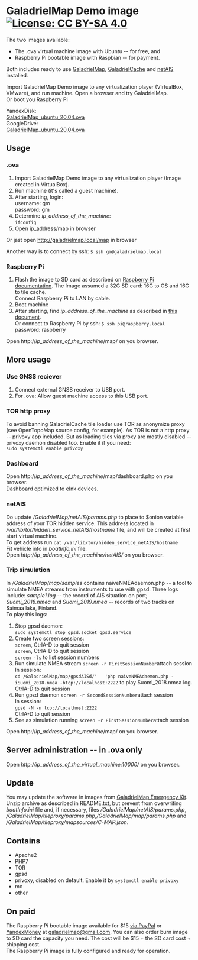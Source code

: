 # GaladrielMap Demo image [![License: CC BY-SA 4.0](https://img.shields.io/badge/License-CC%20BY--SA%204.0-lightgrey.svg)](https://creativecommons.org/licenses/by-sa/4.0/)

The two images available:

* The .ova virtual machine image with Ubuntu -- for free, and
* Raspberry Pi bootable image with Raspbian -- for payment.

Both includes ready to use [GaladrielMap](https://github.com/VladimirKalachikhin/Galadriel-map), [GaladrielCache](https://github.com/VladimirKalachikhin/Galadriel-cache) and [netAIS](https://github.com/VladimirKalachikhin/netAIS) installed. 

Import GaladrielMap Demo image to any virtualization player (VirtualBox, VMware), and run machine. Open a browser and try GaladrielMap.  
Or boot you Raspberry Pi

YandexDisk:  
[GaladrielMap_ubuntu_20.04.ova](https://is.gd/hucCPX)  
GoogleDrive:  
[GaladrielMap_ubuntu_20.04.ova](https://is.gd/JJg0To)  


## Usage
### .ova
1. Import GaladrielMap Demo image to any virtualization player (Image created in VirtualBox).
2. Run machine (it's called a guest machine).
3. After starting, login:  
username: gm  
password: gm
4. Determine _ip_address_of_the_machine_:  
`ifconfig`  
5. Open ip_address/map in browser

Or jast open http://galadrielmap.local/map in browser  

Another way is to connect by ssh: `$ ssh gm@galadrielmap.local`

### Raspberry Pi 
1. Flash the image to SD card as described on [Raspberry Pi documentation](https://www.raspberrypi.org/documentation/installation/installing-images/README.md). The Image assumed a 32G SD card: 16G to OS and 16G to tile cache.  
Connect Raspberry Pi to LAN by cable.  
2. Boot machine
3. After starting, find _ip_address_of_the_machine_ as described in [this document](https://www.raspberrypi.org/documentation/remote-access/ip-address.md).  
Or connect to Raspberry Pi by ssh: `$ ssh pi@raspberry.local`   
password: raspberry

Open http://_ip_address_of_the_machine_/map/ on you browser.

## More usage
### Use GNSS reciever
1. Connect external GNSS receiver to USB port.
2. For .ova: Allow guest machine access to this USB port.

### TOR http proxy
To avoid banning GaladrielCache tile loader use TOR as anonymize proxy (see OpenTopoMap source config, for example). As TOR is not a http proxy -- privoxy app included. But as loading tiles via proxy are mostly disabled -- privoxy daemon disabled too. Enable it if you need:  
`sudo systemctl enable privoxy`

### Dashboard
Open http://_ip_address_of_the_machine_/map/dashboard.php on you browser.  
Dashboard optimized to eInk devices.

### netAIS
Do update _/GaladrielMap/netAIS/params.php_ to place to $onion variable address of your TOR hidden service. This address located in _/var/lib/tor/hidden_service_netAIS/hostname_ file, and will be created at first start virtual machine.  
To get address run `cat /var/lib/tor/hidden_service_netAIS/hostname`  
Fit vehicle info in _boatInfo.ini_ file.  
Open _http://_ip_address_of_the_machine_/netAIS/_ on you browser.

### Trip simulation
In _/GaladrielMap/map/samples_ contains naiveNMEAdaemon.php -- a tool to simulate NMEA streams from instruments to use with gpsd. Three logs include: _sample1.log_ -- the record of AIS situation on port; _Suomi_2018.nmea_ and _Suomi_2019.nmea_ -- records of two tracks on Saimaa lake, Finland.  
To play this logs:  
1. Stop gpsd daemon:  
`sudo systemctl stop gpsd.socket gpsd.service`
2. Create two screen sessions:   
`screen`, CtrlA-D to quit session  
`screen`, CtrlA-D to quit session  
`screen -ls` to list session numbers 
3. Run simulate NMEA stream
`screen -r FirstSessionNumber`attach session  
In session:  
`cd /GaladrielMap/map/gpsdAISd/'  
'php naiveNMEAdaemon.php -iSuomi_2018.nmea -btcp://localhost:2222` to play Suomi_2018.nmea log.  
CtrlA-D to quit session
4. Run gpsd daemon 
`screen -r SecondSessionNumber`attach session  
In session:  
`gpsd -N -n tcp://localhost:2222`  
CtrlA-D to quit session
5. See as simulation running
`screen -r FirstSessionNumber`attach session

Open http://_ip_address_of_the_machine_/map/ on you browser.

## Server administration -- in .ova only
Open _http://_ip_address_of_the_virtual_machine_:10000/_ on you browser.

## Update
You may update the software in images from [GaladrielMap Emergency Kit](https://github.com/VladimirKalachikhin/Galadriel-map/tree/master/emergencykit). Unzip archive as described in README.txt, but prevent from overwriting _boatInfo.ini_ file and, if necessary, files _/GaladrielMap/netAIS/params.php_, _/GaladrielMap/tileproxy/params.php_,_/GaladrielMap/map/params.php_ and _/GaladrielMap/tileproxy/mapsources/C-MAP.json_.


## Contains
* Apache2
* PHP7
* TOR
* gpsd
* privoxy, disabled on default. Enable it by `systemctl enable privoxy`
* mc
* other

## On paid
The Raspberry Pi bootable image available for $15 [via PayPal](https://paypal.me/VladimirKalachikhin) or [YandexMoney](https://yasobe.ru/na/galadrielmap) at [galadrielmap@gmail.com](mailto:galadrielmap@gmail.com). You can also order burn image to SD card the capacity you need. The cost will be $15 + the SD card cost + shipping cost.  
The Raspberry Pi image is fully configured and ready for operation.